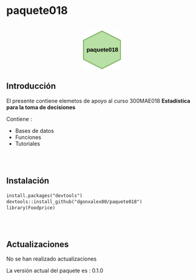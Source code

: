 # **paquete018**

<br/>
<center>
<img src="data/Logo_paquete018.png" alt=" " style="width:20%;">
</center>

## **Introducción**

El presente contiene elemetos de apoyo al curso 300MAE018 
**Estadística para la toma de decisiones**

Contiene :

* Bases de datos
* Funciones
* Tutoriales

<br/><br/>

## **Instalación**

```
install.packages("devtools")
devtools::install_github("dgonxalex80/paquete018")
library(Foodprice)
```

<br/><br/>

## **Actualizaciones**

No se han realizado actualizaciones

La versión actual del paquete es : 0.1.0

